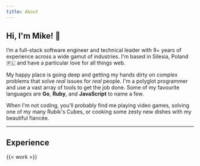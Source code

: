 ```yaml
---
title: About
---
```


## Hi, I'm Mike! 👋

I’m a full-stack software engineer and technical leader with 9+ years of experience
across a wide gamut of industries.
I'm based in Silesia, Poland 🇵🇱 and have a particular love for all things web.

My happy place is going deep and getting my hands dirty on complex problems
that solve _real_ issues for _real_ people. I'm a polyglot programmer and
use a vast array of tools to get the job done. Some of my favourite languages
are __Go__, __Ruby__, and __JavaScript__ to name a few.

When I'm not coding, you'll probably find me playing video games,
solving one of my many Rubik's Cubes,
or cooking some zesty new dishes with my beautiful fiancée.

---

## Experience

{{< work >}}
